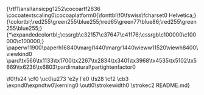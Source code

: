 {\rtf1\ansi\ansicpg1252\cocoartf2636
\cocoatextscaling0\cocoaplatform0{\fonttbl\f0\fswiss\fcharset0 Helvetica;}
{\colortbl;\red255\green255\blue255;\red65\green77\blue86;\red255\green255\blue255;}
{\*\expandedcolortbl;;\cssrgb\c32157\c37647\c41176;\cssrgb\c100000\c100000\c100000;}
\paperw11900\paperh16840\margl1440\margr1440\vieww11520\viewh8400\viewkind0
\pard\tx566\tx1133\tx1700\tx2267\tx2834\tx3401\tx3968\tx4535\tx5102\tx5669\tx6236\tx6803\pardirnatural\partightenfactor0

\f0\fs24 \cf0 \uc0\u273 \'e2y l\'e0 
\fs28 \cf2 \cb3 \expnd0\expndtw0\kerning0
\outl0\strokewidth0 \strokec2 README.md}